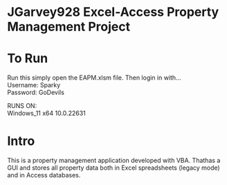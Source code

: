 # JGarvey928 Excel-Access Property Management Project

# To Run
Run this simply open the EAPM.xlsm file. Then login in with...  
    Username: Sparky  
    Password: GoDevils

RUNS ON:   
Windows_11 x64 10.0.22631  

# Intro

This is a property management application developed with VBA. Thathas a GUI and stores all property data both in Excel spreadsheets (legacy mode) and in Access databases.
